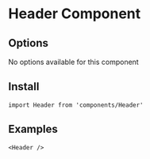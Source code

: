 # Header Component


## Options
No options available for this component

## Install
```
import Header from 'components/Header'
```

## Examples
```
<Header />
```